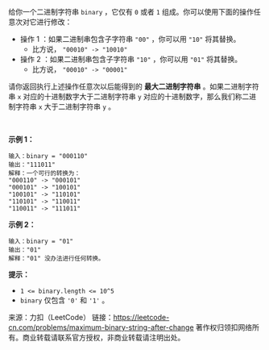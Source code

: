 给你一个二进制字符串 ```binary``` ，它仅有 ```0``` 或者 ```1``` 组成。你可以使用下面的操作任意次对它进行修改：

* 操作 1 ：如果二进制串包含子字符串 ```"00"``` ，你可以用 ```"10"``` 将其替换。
    * 比方说， ```"00010" -> "10010"```
* 操作 2 ：如果二进制串包含子字符串 ```"10"``` ，你可以用 ```"01"``` 将其替换。
    * 比方说， ```"00010" -> "00001"```

请你返回执行上述操作任意次以后能得到的 **最大二进制字符串** 。如果二进制字符串 ```x``` 对应的十进制数字大于二进制字符串 ```y``` 对应的十进制数字，那么我们称二进制字符串 ```x``` 大于二进制字符串 ```y``` 。

 

**示例 1：**
```
输入：binary = "000110"
输出："111011"
解释：一个可行的转换为：
"000110" -> "000101" 
"000101" -> "100101" 
"100101" -> "110101" 
"110101" -> "110011" 
"110011" -> "111011"
```
**示例 2：**
```
输入：binary = "01"
输出："01"
解释："01" 没办法进行任何转换。
```

**提示：**

* ```1 <= binary.length <= 10^5```
* ```binary``` 仅包含 ```'0'``` 和 ```'1'``` 。

来源：力扣（LeetCode）
链接：https://leetcode-cn.com/problems/maximum-binary-string-after-change
著作权归领扣网络所有。商业转载请联系官方授权，非商业转载请注明出处。
